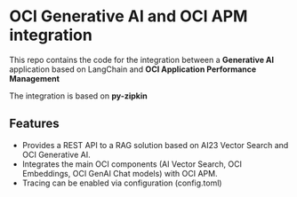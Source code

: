 # OCI Generative AI and OCI APM integration
This repo contains the code for the integration between a **Generative AI** application based on LangChain and **OCI Application Performance Management**

The integration is based on **py-zipkin**

## Features
* Provides a REST API to a RAG solution based on AI23 Vector Search and OCI Generative AI.
* Integrates the main OCI components (AI Vector Search, OCI Embeddings, OCI GenAI Chat models) with OCI APM.
* Tracing can be enabled via configuration (config.toml)

